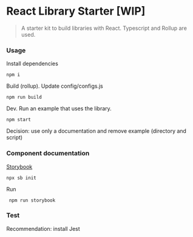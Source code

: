 # React Library Starter [WIP]

> A starter kit to build libraries with React. Typescript and Rollup are used.

### Usage

Install dependencies

```
npm i
```

Build (rollup). Update config/configs.js

```
npm run build
```

Dev. Run an example that uses the library.

```
npm start
```

Decision: use only a documentation and remove example (directory and script)


### Component documentation

[Storybook](https://storybook.js.org/docs/react/get-started/install)

```
npx sb init
```

Run

```
 npm run storybook
```

### Test

Recommendation: install Jest 